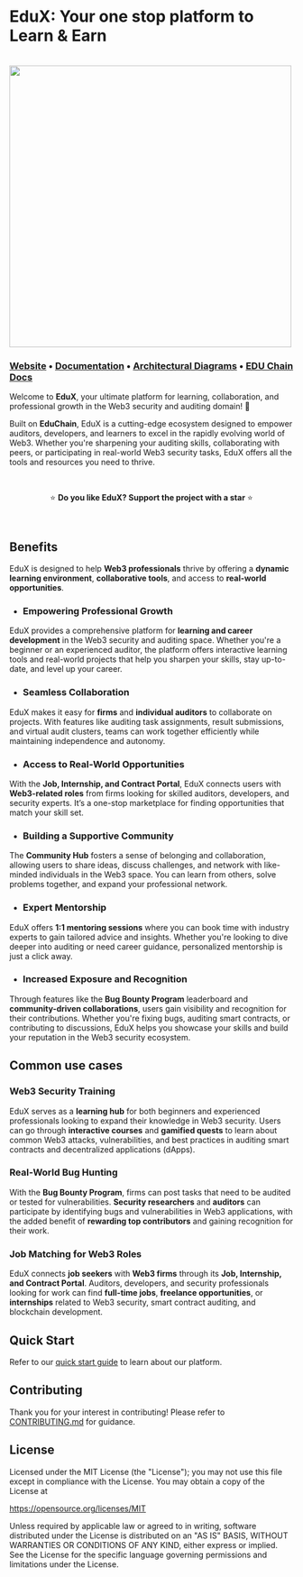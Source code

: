 # EduX: Your one stop platform to Learn & Earn
<br>
<a href="https://www.vcluster.com"><img src="docs/static/media/vcluster_horizontal_black.svg" width="500"></a>

### **[Website](https://www.vcluster.com)** • **[Documentation](https://edux.gitbook.io/edux-docs)** • **[Architectural Diagrams](https://www.vcluster.com/docs/what-are-virtual-clusters)** • **[EDU Chain Docs](https://devdocs.opencampus.xyz/)**


Welcome to **EduX**, your ultimate platform for learning, collaboration, and professional growth in the Web3 security and auditing domain! 🚀

Built on **EduChain**, EduX is a cutting-edge ecosystem designed to empower auditors, developers, and learners to excel in the rapidly evolving world of Web3. Whether you're sharpening your auditing skills, collaborating with peers, or participating in real-world Web3 security tasks, EduX offers all the tools and resources you need to thrive.

<br>

<p align="center">
⭐️ <strong>Do you like EduX? Support the project with a star</strong> ⭐️
</p>

<br>

## Benefits

EduX is designed to help **Web3 professionals** thrive by offering a **dynamic learning environment**, **collaborative tools**, and access to **real-world opportunities**.

- ### Empowering Professional Growth

EduX provides a comprehensive platform for **learning and career development** in the Web3 security and auditing space. Whether you're a beginner or an experienced auditor, the platform offers interactive learning tools and real-world projects that help you sharpen your skills, stay up-to-date, and level up your career.

- ### Seamless Collaboration

EduX makes it easy for **firms** and **individual auditors** to collaborate on projects. With features like auditing task assignments, result submissions, and virtual audit clusters, teams can work together efficiently while maintaining independence and autonomy.

- ### Access to Real-World Opportunities

With the **Job, Internship, and Contract Portal**, EduX connects users with **Web3-related roles** from firms looking for skilled auditors, developers, and security experts. It’s a one-stop marketplace for finding opportunities that match your skill set.

- ### Building a Supportive Community

The **Community Hub** fosters a sense of belonging and collaboration, allowing users to share ideas, discuss challenges, and network with like-minded individuals in the Web3 space. You can learn from others, solve problems together, and expand your professional network.

- ### Expert Mentorship

EduX offers **1:1 mentoring sessions** where you can book time with industry experts to gain tailored advice and insights. Whether you're looking to dive deeper into auditing or need career guidance, personalized mentorship is just a click away.

- ### Increased Exposure and Recognition

Through features like the **Bug Bounty Program** leaderboard and **community-driven collaborations**, users gain visibility and recognition for their contributions. Whether you're fixing bugs, auditing smart contracts, or contributing to discussions, EduX helps you showcase your skills and build your reputation in the Web3 security ecosystem.

## Common use cases

### Web3 Security Training

EduX serves as a **learning hub** for both beginners and experienced professionals looking to expand their knowledge in Web3 security. Users can go through **interactive courses** and **gamified quests** to learn about common Web3 attacks, vulnerabilities, and best practices in auditing smart contracts and decentralized applications (dApps).

### Real-World Bug Hunting

With the **Bug Bounty Program**, firms can post tasks that need to be audited or tested for vulnerabilities. **Security researchers** and **auditors** can participate by identifying bugs and vulnerabilities in Web3 applications, with the added benefit of **rewarding top contributors** and gaining recognition for their work.

### **Job Matching for Web3 Roles**

EduX connects **job seekers** with **Web3 firms** through its **Job, Internship, and Contract Portal**. Auditors, developers, and security professionals looking for work can find **full-time jobs**, **freelance opportunities**, or **internships** related to Web3 security, smart contract auditing, and blockchain development.

## Quick Start

Refer to our [quick start guide](https://edux.gitbook.io/edux-docs/getting-started/quickstart) to learn about our platform.

## Contributing

Thank you for your interest in contributing! Please refer to
[CONTRIBUTING.md](https://github.com/Alok-2003/EduX/blob/main/CONTRIBUTING.md) for guidance.

## License


Licensed under the MIT License (the "License"); you may not use this file except in compliance with the License. You may obtain a copy of the License at

<https://opensource.org/licenses/MIT>

Unless required by applicable law or agreed to in writing, software distributed under the License is distributed on an "AS IS" BASIS, WITHOUT WARRANTIES OR CONDITIONS OF ANY KIND, either express or implied. See the License for the specific language governing permissions and limitations under the License.

